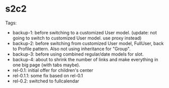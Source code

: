 s2c2
====

Tags:

  * backup-1: before switching to a customized User model. (update: not going to switch to customized User model. use proxy instead)
  * backup-2: before switching from customized User model, FullUser, back to Profile pattern. Also not using inheritance for "Group".
  * backup-3: before using combined regular/date models for slot.
  * backup-4: about to shrink the number of links and make everything in one big page (with tabs maybe).
  * rel-0.1:  initial offer for children's center
  * rel-0.1.1: some fix based on rel-0.1
  * rel-0.2:  switched to fullcalendar